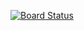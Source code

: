 [![Board Status](https://dev.azure.com/Anrib/fa4483c7-942e-43d8-a3ac-ff08d49407f7/ecaaca8f-7f6b-4099-ab7d-4c310240c45c/_apis/work/boardbadge/c9a98790-7020-4fa1-b4c4-e095c252d3f0)](https://dev.azure.com/Anrib/fa4483c7-942e-43d8-a3ac-ff08d49407f7/_boards/board/t/ecaaca8f-7f6b-4099-ab7d-4c310240c45c/Microsoft.RequirementCategory)